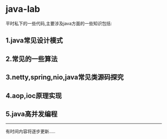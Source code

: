 # java-lab

平时私下的一些代码,主要涉及java方面的一些知识包括:
## 1.java常见设计模式
## 2.常见的一些算法
## 3.netty,spring,nio,java常见类源码探究
## 4.aop,ioc原理实现
## 5.java高并发编程

---

有时间内容将逐步更新.....

